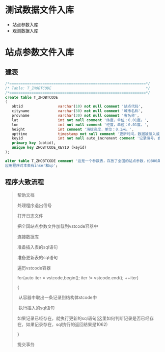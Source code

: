 # 测试数据文件入库

- 站点参数入库
- 观测数据入库

# 站点参数文件入库

## 建表

```sql
/*==============================================================*/
/* Table: T_ZHOBTCODE                                           */
/*==============================================================*/
create table T_ZHOBTCODE
(
   obtid                varchar(10) not null comment '站点代码',
   cityname             varchar(30) not null comment '城市名称',
   provname             varchar(30) not null comment '省名称',
   lat                  int not null comment '纬度，单位：0.01度。',
   lon                  int not null comment '经度，单位：0.01度。',
   height               int comment '海拔高度，单位：0.1米。',
   upttime              timestamp not null comment '更新时间，数据被插入或更新的时间。',
   keyid                int not null auto_increment comment '记录编号，自动增长列。',
   primary key (obtid),
   unique key ZHOBTCODE_KEYID (keyid)
);

alter table T_ZHOBTCODE comment '这是一个参数表，存放了全国的站点参数，约800条记录，本表的数据极少变更。
应用程序对本表有inser和up';

```

## 程序大致流程

>   帮助文档
>
>   处理程序退出信号
>
>   打开日志文件
>
>   把全国站点参数文件加载到vstcode容器中
>
>   连接数据库
>
>   准备插入表的sql语句
>
>   准备更新表的sql语句
>
>   遍历vstcode容器
>
>   for(auto iter = vstcode,begin(); iter != vstcode.end(); ++iter)
>
>   {
>
> ​    从容器中取出一条记录到结构体stcode中
>
> ​    执行插入的sql语句
>
> ​    如果记录已经存在，就执行更新的sql语句(这里如何判断记录是否已经存在，如果记录存在，sql执行的返回结果是1062)
>
>   }
>
>   提交事务